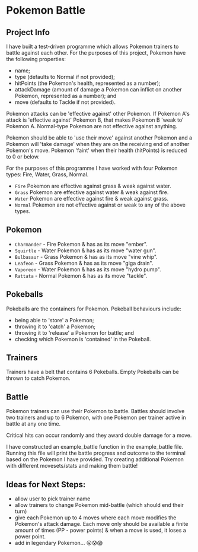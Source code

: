 # Pokemon Battle

## Project Info

I have built a test-driven programme which allows Pokemon trainers to battle against each other. For the purposes of this project, Pokemon have the following properties: 
- name;
- type (defaults to Normal if not provided);
- hitPoints (the Pokemon's health, represented as a number);
- attackDamage (amount of damage a Pokemon can inflict on another Pokemon, represented as a number); and
- move (defaults to Tackle if not provided).

Pokemon attacks can be 'effective against' other Pokemon. If Pokemon A's attack is 'effective against' Pokemon B, that makes Pokemon B 'weak to' Pokemon A. Normal-type Pokemon are not effective against anything.

Pokemon should be able to 'use their move' against another Pokemon and a Pokemon will 'take damage' when they are on the receiving end of another Pokemon's move. Pokemon 'faint' when their health (hitPoints) is reduced to 0 or below.

For the purposes of this programme I have worked with four Pokemon types: Fire, Water, Grass, Normal.
- `Fire` Pokemon are effective against grass & weak against water.
- `Grass` Pokemon are effective against water & weak against fire.
- `Water` Pokemon are effective against fire & weak against grass.
- `Normal` Pokemon are not effective against or weak to any of the above types.


## Pokemon

- `Charmander` - Fire Pokemon & has as its move "ember".
- `Squirtle` - Water Pokemon & has as its move "water gun".
- `Bulbasaur` - Grass Pokemon & has as its move "vine whip".
- `Leafeon` - Grass Pokemon & has as its move "giga drain".
- `Vaporeon` - Water Pokemon & has as its move "hydro pump".
- `Rattata` - Normal Pokemon & has as its move "tackle".

## Pokeballs

Pokeballs are the containers for Pokemon. Pokeball behaviours include:
- being able to 'store' a Pokemon; 
- throwing it to 'catch' a Pokemon; 
- throwing it to 'release' a Pokemon for battle; and 
- checking which Pokemon is 'contained' in the Pokeball.
  
## Trainers

Trainers have a belt that contains 6 Pokeballs. Empty Pokeballs can be thrown to catch Pokemon.
  
## Battle

Pokemon trainers can use their Pokemon to battle. Battles should involve two trainers and up to 6 Pokemon, with one Pokemon per trainer active in battle at any one time. 

Critical hits can occur randomly and they award double damage for a move. 

I have constructed an example_battle function in the example_battle file. Running this file will print the battle progress and outcome to the terminal based on the Pokemon I have provided. Try creating additional Pokemon with different movesets/stats and making them battle!


## Ideas for Next Steps:

- allow user to pick trainer name
- allow trainers to change Pokemon mid-battle (which should end their turn)
- give each Pokemon up to 4 moves where each move modifies the Pokemon's attack damage. Each move only should be available a finite amount of times (PP - power points) & when a move is used, it loses a power point.
- add in legendary Pokemon... 😮😰😱
